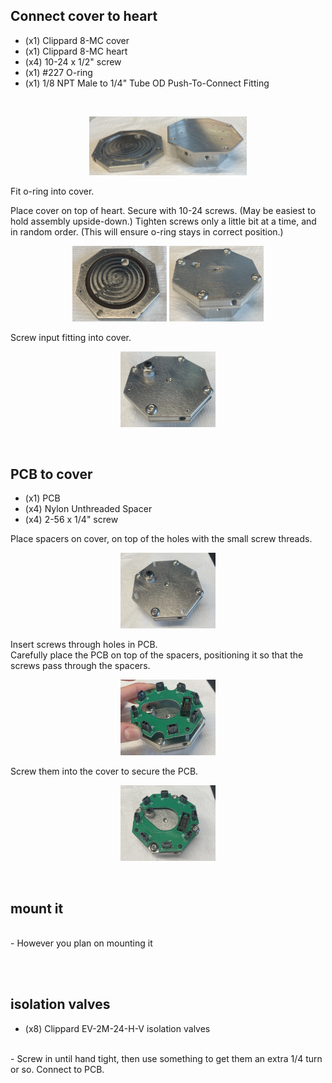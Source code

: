 ## Connect cover to heart

- (x1) Clippard 8-MC cover
- (x1) Clippard 8-MC heart
- (x4) 10-24 x 1/2" screw
- (x1) #227 O-ring
- (x1) 1/8 NPT Male to 1/4" Tube OD Push-To-Connect Fitting

<br>
<p align="center"><img src="images/images_assembly/assembly_01_heart_and_cover.jpg" width="50%"></p>

Fit o-ring into cover.  

Place cover on top of heart. Secure with 10-24 screws. (May be easiest to hold assembly upside-down.) Tighten screws only a little bit at a time, and in random order. (This will ensure o-ring stays in correct position.)  
<p align="center">
    <img src="images/images_assembly/assembly_02_cover_and_oring.jpg" width="30%">
    <img src="images/images_assembly/assembly_03_assembled.jpg" width="30%">
</p>

Screw input fitting into cover.  
<p align="center"><img src="images/images_assembly/assembly_04_input_fitting.jpg" width="30%"></p>
<br>


## PCB to cover

- (x1) PCB
- (x4) Nylon Unthreaded Spacer
- (x4) 2-56 x 1/4" screw

Place spacers on cover, on top of the holes with the small screw threads.  
<p align="center"><img src="images/images_assembly/assembly_05_spacers.jpg" width="30%"></p>

Insert screws through holes in PCB.  
Carefully place the PCB on top of the spacers, positioning it so that the screws pass through the spacers.  
<p align="center"><img src="images/images_assembly/assembly_06_PCB.jpg" width="30%"></p>

Screw them into the cover to secure the PCB.  
<p align="center"><img src="images/images_assembly/assembly_07_complete.jpg" width="30%"></p>
<br>


## mount it

<br>
- However you plan on mounting it

<br><br>


## isolation valves
 - (x8) Clippard EV-2M-24-H-V isolation valves

 <br>
 - Screw in until hand tight, then use something to get them an extra 1/4 turn or so. Connect to PCB.
<br><br>